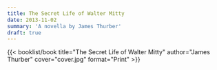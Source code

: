 ```yaml
---
title: The Secret Life of Walter Mitty
date: 2013-11-02
summary: 'A novella by James Thurber'
draft: true
---
```


{{< booklist/book
title="The Secret Life of Walter Mitty"
author="James Thurber"
cover="cover.jpg"
format="Print" >}}
